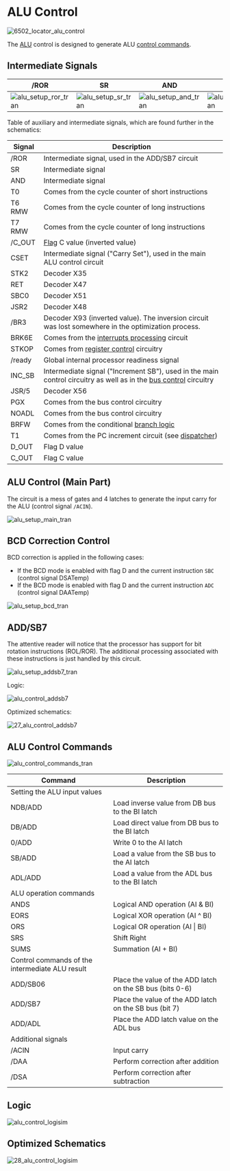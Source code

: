 # ALU Control

![6502_locator_alu_control](/BreakingNESWiki/imgstore/6502/6502_locator_alu_control.jpg)

The [ALU](alu.md) control is designed to generate ALU [control commands](context_control.md).

## Intermediate Signals

|/ROR|SR|AND|CSET|
|---|---|---|---|
|![alu_setup_ror_tran](/BreakingNESWiki/imgstore/6502/alu_setup_ror_tran.jpg)|![alu_setup_sr_tran](/BreakingNESWiki/imgstore/6502/alu_setup_sr_tran.jpg)|![alu_setup_and_tran](/BreakingNESWiki/imgstore/6502/alu_setup_and_tran.jpg)|![alu_setup_cset_tran](/BreakingNESWiki/imgstore/6502/alu_setup_cset_tran.jpg)|

Table of auxiliary and intermediate signals, which are found further in the schematics:

|Signal|Description|
|---|---|
|/ROR|Intermediate signal, used in the ADD/SB7 circuit|
|SR|Intermediate signal|
|AND|Intermediate signal|
|T0|Comes from the cycle counter of short instructions|
|T6 RMW|Comes from the cycle counter of long instructions|
|T7 RMW|Comes from the cycle counter of long instructions|
|/C_OUT|[Flag](flags.md) C value (inverted value)|
|CSET|Intermediate signal ("Carry Set"), used in the main ALU control circuit|
|STK2|Decoder X35|
|RET|Decoder X47|
|SBC0|Decoder X51|
|JSR2|Decoder X48|
|/BR3|Decoder X93 (inverted value). The inversion circuit was lost somewhere in the optimization process.|
|BRK6E|Comes from the [interrupts processing](interrupts.md) circuit|
|STKOP|Comes from [register control](regs_control.md) circuitry|
|/ready|Global internal processor readiness signal|
|INC_SB|Intermediate signal ("Increment SB"), used in the main control circuitry as well as in the [bus control](bus_control.md) circuitry|
|JSR/5|Decoder X56|
|PGX|Comes from the bus control circuitry|
|NOADL|Comes from the bus control circuitry|
|BRFW|Comes from the conditional [branch logic](branch_logic.md)|
|T1|Comes from the PC increment circuit (see [dispatcher](dispatch.md))|
|D_OUT|Flag D value|
|C_OUT|Flag C value|

## ALU Сontrol (Main Part)

The circuit is a mess of gates and 4 latches to generate the input carry for the ALU (control signal `/ACIN`).

![alu_setup_main_tran](/BreakingNESWiki/imgstore/6502/alu_setup_main_tran.jpg)

## BCD Correction Control

BCD correction is applied in the following cases:
- If the BCD mode is enabled with flag D and the current instruction `SBC` (control signal DSATemp)
- If the BCD mode is enabled with flag D and the current instruction `ADC` (control signal DAATemp)

![alu_setup_bcd_tran](/BreakingNESWiki/imgstore/6502/alu_setup_bcd_tran.jpg)

## ADD/SB7

The attentive reader will notice that the processor has support for bit rotation instructions (ROL/ROR). The additional processing associated with these instructions is just handled by this circuit.

![alu_setup_addsb7_tran](/BreakingNESWiki/imgstore/6502/alu_setup_addsb7_tran.jpg)

Logic:

![alu_control_addsb7](/BreakingNESWiki/imgstore/logisim/alu_control_addsb7.jpg)

Optimized schematics:

![27_alu_control_addsb7](/BreakingNESWiki/imgstore/6502/ttlworks/27_alu_control_addsb7.png)

## ALU Control Commands

![alu_control_commands_tran](/BreakingNESWiki/imgstore/6502/alu_control_commands_tran.jpg)

|Command|Description|
|---|---|
|Setting the ALU input values||
|NDB/ADD|Load inverse value from DB bus to the BI latch|
|DB/ADD|Load direct value from DB bus to the BI latch|
|0/ADD|Write 0 to the AI latch|
|SB/ADD|Load a value from the SB bus to the AI latch|
|ADL/ADD|Load a value from the ADL bus to the BI latch|
|ALU operation commands||
|ANDS|Logical AND operation (AI & BI)|
|EORS|Logical XOR operation (AI ^ BI)|
|ORS|Logical OR operation (AI \| BI)|
|SRS|Shift Right|
|SUMS|Summation (AI + BI)|
|Control commands of the intermediate ALU result||
|ADD/SB06|Place the value of the ADD latch on the SB bus (bits 0-6)|
|ADD/SB7|Place the value of the ADD latch on the SB bus (bit 7)|
|ADD/ADL|Place the ADD latch value on the ADL bus|
|Additional signals||
|/ACIN|Input carry|
|/DAA|Perform correction after addition|
|/DSA|Perform correction after subtraction|

## Logic

![alu_control_logisim](/BreakingNESWiki/imgstore/logisim/alu_control_logisim.jpg)

## Optimized Schematics

![28_alu_control_logisim](/BreakingNESWiki/imgstore/6502/ttlworks/28_alu_control_logisim.png)
